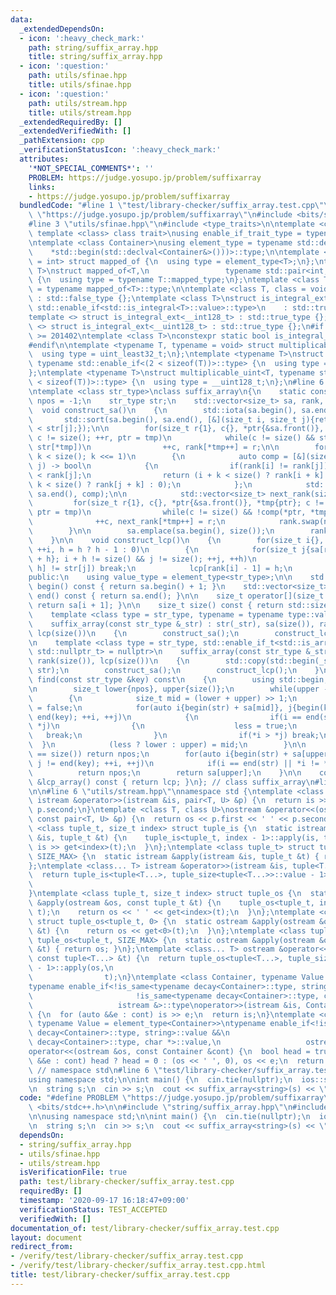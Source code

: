 ```yaml
---
data:
  _extendedDependsOn:
  - icon: ':heavy_check_mark:'
    path: string/suffix_array.hpp
    title: string/suffix_array.hpp
  - icon: ':question:'
    path: utils/sfinae.hpp
    title: utils/sfinae.hpp
  - icon: ':question:'
    path: utils/stream.hpp
    title: utils/stream.hpp
  _extendedRequiredBy: []
  _extendedVerifiedWith: []
  _pathExtension: cpp
  _verificationStatusIcon: ':heavy_check_mark:'
  attributes:
    '*NOT_SPECIAL_COMMENTS*': ''
    PROBLEM: https://judge.yosupo.jp/problem/suffixarray
    links:
    - https://judge.yosupo.jp/problem/suffixarray
  bundledCode: "#line 1 \"test/library-checker/suffix_array.test.cpp\"\n#define PROBLEM\
    \ \"https://judge.yosupo.jp/problem/suffixarray\"\n#include <bits/stdc++.h>\n\n\
    #line 3 \"utils/sfinae.hpp\"\n#include <type_traits>\n\ntemplate <class type,\
    \ template <class> class trait>\nusing enable_if_trait_type = typename std::enable_if<trait<type>::value>::type;\n\
    \ntemplate <class Container>\nusing element_type = typename std::decay<decltype(\n\
    \    *std::begin(std::declval<Container&>()))>::type;\n\ntemplate <class T, class\
    \ = int> struct mapped_of {\n  using type = element_type<T>;\n};\ntemplate <class\
    \ T>\nstruct mapped_of<T,\n                 typename std::pair<int, typename T::mapped_type>::first_type>\
    \ {\n  using type = typename T::mapped_type;\n};\ntemplate <class T> using mapped_type\
    \ = typename mapped_of<T>::type;\n\ntemplate <class T, class = void> struct is_integral_ext\
    \ : std::false_type {};\ntemplate <class T>\nstruct is_integral_ext<\n    T, typename\
    \ std::enable_if<std::is_integral<T>::value>::type>\n    : std::true_type {};\n\
    template <> struct is_integral_ext<__int128_t> : std::true_type {};\ntemplate\
    \ <> struct is_integral_ext<__uint128_t> : std::true_type {};\n#if __cplusplus\
    \ >= 201402\ntemplate <class T>\nconstexpr static bool is_integral_ext_v = is_integral_ext<T>::value;\n\
    #endif\n\ntemplate <typename T, typename = void> struct multiplicable_uint {\n\
    \  using type = uint_least32_t;\n};\ntemplate <typename T>\nstruct multiplicable_uint<T,\
    \ typename std::enable_if<(2 < sizeof(T))>::type> {\n  using type = uint_least64_t;\n\
    };\ntemplate <typename T>\nstruct multiplicable_uint<T, typename std::enable_if<(4\
    \ < sizeof(T))>::type> {\n  using type = __uint128_t;\n};\n#line 6 \"string/suffix_array.hpp\"\
    \ntemplate <class str_type>\nclass suffix_array\n{\n    static constexpr size_t\
    \ npos = -1;\n    str_type str;\n    std::vector<size_t> sa, rank, lcp;\n\n  \
    \  void construct_sa()\n    {\n        std::iota(sa.begin(), sa.end(), 0);\n \
    \       std::sort(sa.begin(), sa.end(), [&](size_t i, size_t j){return str[i]\
    \ < str[j];});\n\n        for(size_t r{1}, c{}, *ptr{&sa.front()}, *tmp{ptr};\
    \ c != size(); ++r, ptr = tmp)\n            while(c != size() && str[*ptr] ==\
    \ str[*tmp])\n                ++c, rank[*tmp++] = r;\n\n        for(size_t k{1};\
    \ k < size(); k <<= 1)\n        {\n            auto comp = [&](size_t i, size_t\
    \ j) -> bool\n            {\n                if(rank[i] != rank[j]) return rank[i]\
    \ < rank[j];\n                return (i + k < size() ? rank[i + k] : 0) < (j +\
    \ k < size() ? rank[j + k] : 0);\n            };\n            std::sort(sa.begin(),\
    \ sa.end(), comp);\n\n            std::vector<size_t> next_rank(size());\n   \
    \         for(size_t r{1}, c{}, *ptr{&sa.front()}, *tmp{ptr}; c != size(); ++r,\
    \ ptr = tmp)\n                while(c != size() && !comp(*ptr, *tmp))\n      \
    \              ++c, next_rank[*tmp++] = r;\n            rank.swap(next_rank);\n\
    \        }\n\n        sa.emplace(sa.begin(), size());\n        rank.emplace_back(0);\n\
    \    }\n\n    void construct_lcp()\n    {\n        for(size_t i{}, h{}; i != size();\
    \ ++i, h = h ? h - 1 : 0)\n        {\n            for(size_t j{sa[rank[i] - 1]\
    \ + h}; i + h != size() && j != size(); ++j, ++h)\n                if(str[i +\
    \ h] != str[j]) break;\n            lcp[rank[i] - 1] = h;\n        }\n    }\n\n\
    public:\n    using value_type = element_type<str_type>;\n\n    std::vector<size_t>::const_iterator\
    \ begin() const { return sa.begin() + 1; }\n    std::vector<size_t>::const_iterator\
    \ end() const { return sa.end(); }\n\n    size_t operator[](size_t i) const {\
    \ return sa[i + 1]; }\n\n    size_t size() const { return std::size(str); }\n\n\
    \    template <class type = str_type, typename = typename type::value_type>\n\
    \    suffix_array(const str_type &_str) : str(_str), sa(size()), rank(size()),\
    \ lcp(size())\n    {\n        construct_sa();\n        construct_lcp();\n    }\n\
    \n    template <class type = str_type, std::enable_if_t<std::is_array<type>::value,\
    \ std::nullptr_t> = nullptr>\n    suffix_array(const str_type &_str) : sa(size()),\
    \ rank(size()), lcp(size())\n    {\n        std::copy(std::begin(_str), std::end(_str),\
    \ str);\n        construct_sa();\n        construct_lcp();\n    }\n\n    size_t\
    \ find(const str_type &key) const\n    {\n        using std::begin; using std::end;\n\
    \n        size_t lower{npos}, upper{size()};\n        while(upper - lower > 1)\n\
    \        {\n            size_t mid = (lower + upper) >> 1;\n            bool less\
    \ = false;\n            for(auto i{begin(str) + sa[mid]}, j{begin(key)}; j !=\
    \ end(key); ++i, ++j)\n            {\n                if(i == end(str) || *i <\
    \ *j)\n                {\n                    less = true;\n                 \
    \   break;\n                }\n                if(*i > *j) break;\n          \
    \  }\n            (less ? lower : upper) = mid;\n        }\n\n        if(upper\
    \ == size()) return npos;\n        for(auto i{begin(str) + sa[upper]}, j{begin(key)};\
    \ j != end(key); ++i, ++j)\n            if(i == end(str) || *i != *j)\n      \
    \          return npos;\n        return sa[upper];\n    }\n\n    const std::vector<size_t>\
    \ &lcp_array() const { return lcp; }\n}; // class suffix_array\n#line 4 \"utils/stream.hpp\"\
    \n\n#line 6 \"utils/stream.hpp\"\nnamespace std {\ntemplate <class T, class U>\
    \ istream &operator>>(istream &is, pair<T, U> &p) {\n  return is >> p.first >>\
    \ p.second;\n}\ntemplate <class T, class U>\nostream &operator<<(ostream &os,\
    \ const pair<T, U> &p) {\n  return os << p.first << ' ' << p.second;\n}\ntemplate\
    \ <class tuple_t, size_t index> struct tuple_is {\n  static istream &apply(istream\
    \ &is, tuple_t &t) {\n    tuple_is<tuple_t, index - 1>::apply(is, t);\n    return\
    \ is >> get<index>(t);\n  }\n};\ntemplate <class tuple_t> struct tuple_is<tuple_t,\
    \ SIZE_MAX> {\n  static istream &apply(istream &is, tuple_t &t) { return is; }\n\
    };\ntemplate <class... T> istream &operator>>(istream &is, tuple<T...> &t) {\n\
    \  return tuple_is<tuple<T...>, tuple_size<tuple<T...>>::value - 1>::apply(is,\n\
    \                                                                          t);\n\
    }\ntemplate <class tuple_t, size_t index> struct tuple_os {\n  static ostream\
    \ &apply(ostream &os, const tuple_t &t) {\n    tuple_os<tuple_t, index - 1>::apply(os,\
    \ t);\n    return os << ' ' << get<index>(t);\n  }\n};\ntemplate <class tuple_t>\
    \ struct tuple_os<tuple_t, 0> {\n  static ostream &apply(ostream &os, const tuple_t\
    \ &t) {\n    return os << get<0>(t);\n  }\n};\ntemplate <class tuple_t> struct\
    \ tuple_os<tuple_t, SIZE_MAX> {\n  static ostream &apply(ostream &os, const tuple_t\
    \ &t) { return os; }\n};\ntemplate <class... T> ostream &operator<<(ostream &os,\
    \ const tuple<T...> &t) {\n  return tuple_os<tuple<T...>, tuple_size<tuple<T...>>::value\
    \ - 1>::apply(os,\n                                                          \
    \                t);\n}\ntemplate <class Container, typename Value = element_type<Container>>\n\
    typename enable_if<!is_same<typename decay<Container>::type, string>::value &&\n\
    \                       !is_same<typename decay<Container>::type, char *>::value,\n\
    \                   istream &>::type\noperator>>(istream &is, Container &cont)\
    \ {\n  for (auto &&e : cont) is >> e;\n  return is;\n}\ntemplate <class Container,\
    \ typename Value = element_type<Container>>\ntypename enable_if<!is_same<typename\
    \ decay<Container>::type, string>::value &&\n                       !is_same<typename\
    \ decay<Container>::type, char *>::value,\n                   ostream &>::type\n\
    operator<<(ostream &os, const Container &cont) {\n  bool head = true;\n  for (auto\
    \ &&e : cont) head ? head = 0 : (os << ' ', 0), os << e;\n  return os;\n}\n} \
    \ // namespace std\n#line 6 \"test/library-checker/suffix_array.test.cpp\"\n\n\
    using namespace std;\n\nint main() {\n  cin.tie(nullptr);\n  ios::sync_with_stdio(false);\n\
    \n  string s;\n  cin >> s;\n  cout << suffix_array<string>(s) << \"\\n\";\n}\n"
  code: "#define PROBLEM \"https://judge.yosupo.jp/problem/suffixarray\"\n#include\
    \ <bits/stdc++.h>\n\n#include \"string/suffix_array.hpp\"\n#include \"utils/stream.hpp\"\
    \n\nusing namespace std;\n\nint main() {\n  cin.tie(nullptr);\n  ios::sync_with_stdio(false);\n\
    \n  string s;\n  cin >> s;\n  cout << suffix_array<string>(s) << \"\\n\";\n}\n"
  dependsOn:
  - string/suffix_array.hpp
  - utils/sfinae.hpp
  - utils/stream.hpp
  isVerificationFile: true
  path: test/library-checker/suffix_array.test.cpp
  requiredBy: []
  timestamp: '2020-09-17 16:18:47+09:00'
  verificationStatus: TEST_ACCEPTED
  verifiedWith: []
documentation_of: test/library-checker/suffix_array.test.cpp
layout: document
redirect_from:
- /verify/test/library-checker/suffix_array.test.cpp
- /verify/test/library-checker/suffix_array.test.cpp.html
title: test/library-checker/suffix_array.test.cpp
---
```

